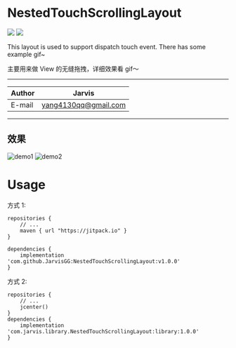 NestedTouchScrollingLayout
===========================
[![](https://jitpack.io/v/JarvisGG/NestedTouchScrollingLayout.svg)](https://jitpack.io/#JarvisGG/NestedTouchScrollingLayout)
[![](https://img.shields.io/badge/Author-JarvisGG-7AD6FD.svg)](http:\//jarvisgg.github.io/)

This layout is used to support dispatch touch event.
There has some example gif~

主要用来做 View 的无缝拖拽，详细效果看 gif～
****
	
|Author|Jarvis|
|---|---
|E-mail|yang4130qq@gmail.com


****
## 效果
![demo1](https://github.com/JarvisGG/NestedTouchScrollingLayout/blob/master/captures/demo1.gif)
![demo2](https://github.com/JarvisGG/NestedTouchScrollingLayout/blob/master/captures/demo2.gif)


# Usage
方式 1:
``` Gradle
repositories {
    // ...
    maven { url "https://jitpack.io" }
}

dependencies {
    implementation 'com.github.JarvisGG:NestedTouchScrollingLayout:v1.0.0'
}
```
方式 2:
```
repositories {
    // ...
    jcenter()
}
dependencies {
    implementation 'com.jarvis.library.NestedTouchScrollingLayout:library:1.0.0'
}
```
